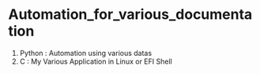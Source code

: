 # Automation_for_various_documentation
1. Python : Automation using various datas
2. C : My Various Application in Linux or EFI Shell
